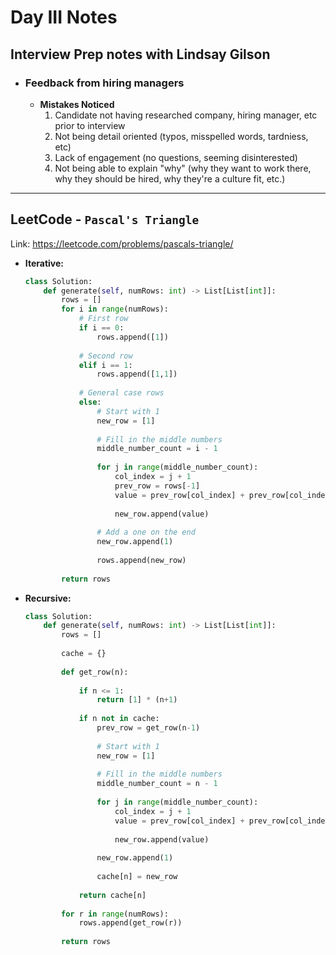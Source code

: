 # Day III Notes

## Interview Prep notes with Lindsay Gilson
- ### Feedback from hiring managers
    - **Mistakes Noticed**
        1. Candidate not having researched company, hiring manager, etc prior to interview
        2. Not being detail oriented (typos, misspelled words, tardniess, etc)
        3. Lack of engagement (no questions, seeming disinterested)
        4. Not being able to explain "why" (why they want to work there, why they should be hired, why they're a culture fit, etc.)

---

## LeetCode - `Pascal's Triangle`
Link: https://leetcode.com/problems/pascals-triangle/

- **Iterative:**
    ```py
    class Solution:
        def generate(self, numRows: int) -> List[List[int]]:
            rows = []
            for i in range(numRows):
                # First row
                if i == 0:
                    rows.append([1])
                
                # Second row
                elif i == 1:
                    rows.append([1,1])
                    
                # General case rows
                else:
                    # Start with 1
                    new_row = [1]
                    
                    # Fill in the middle numbers
                    middle_number_count = i - 1
                    
                    for j in range(middle_number_count):
                        col_index = j + 1
                        prev_row = rows[-1]
                        value = prev_row[col_index] + prev_row[col_index - 1]
                        
                        new_row.append(value)
                        
                    # Add a one on the end
                    new_row.append(1)
                    
                    rows.append(new_row)
                
            return rows
    ```
- **Recursive:**
    ```py
    class Solution:
        def generate(self, numRows: int) -> List[List[int]]:
            rows = []
            
            cache = {}
            
            def get_row(n):
                
                if n <= 1:
                    return [1] * (n+1)
                
                if n not in cache:
                    prev_row = get_row(n-1)
    ​
                    # Start with 1
                    new_row = [1]
    ​
                    # Fill in the middle numbers
                    middle_number_count = n - 1
    ​
                    for j in range(middle_number_count):
                        col_index = j + 1
                        value = prev_row[col_index] + prev_row[col_index - 1]
    ​
                        new_row.append(value)
    ​
                    new_row.append(1)
                    
                    cache[n] = new_row
                
                return cache[n]
                
            for r in range(numRows):
                rows.append(get_row(r))
                
            return rows
    ```
